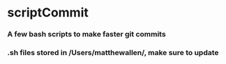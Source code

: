 # scriptCommit

### A few bash scripts to make faster git commits

### **.sh files stored in /Users/matthewallen/, make sure to update**
